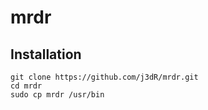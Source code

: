# mrdr

## Installation
    git clone https://github.com/j3dR/mrdr.git
    cd mrdr
    sudo cp mrdr /usr/bin

